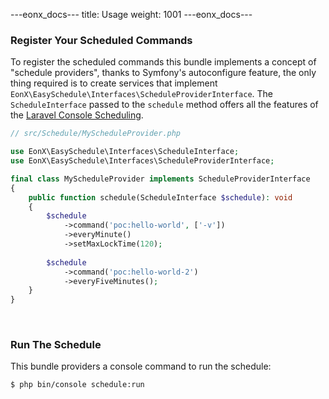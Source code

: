 ---eonx_docs---
title: Usage
weight: 1001
---eonx_docs---

### Register Your Scheduled Commands

To register the scheduled commands this bundle implements a concept of "schedule providers", thanks to Symfony's
autoconfigure feature, the only thing required is to create services that implement `EonX\EasySchedule\Interfaces\ScheduleProviderInterface`.
The `ScheduleInterface` passed to the `schedule` method offers all the features of the [Laravel Console Scheduling][1].

```php
// src/Schedule/MyScheduleProvider.php

use EonX\EasySchedule\Interfaces\ScheduleInterface;
use EonX\EasySchedule\Interfaces\ScheduleProviderInterface;

final class MyScheduleProvider implements ScheduleProviderInterface
{
    public function schedule(ScheduleInterface $schedule): void
    {
        $schedule
            ->command('poc:hello-world', ['-v'])
            ->everyMinute()
            ->setMaxLockTime(120);
    
        $schedule
            ->command('poc:hello-world-2')
            ->everyFiveMinutes();
    }
}
```

<br>

### Run The Schedule

This bundle providers a console command to run the schedule:

```bash
$ php bin/console schedule:run
```

[1]: https://laravel.com/docs/5.8/scheduling
